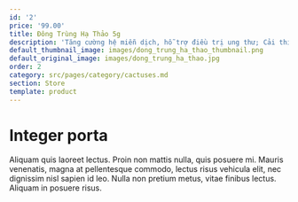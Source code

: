 ```yaml
---
id: '2'
price: '99.00'
title: Đông Trùng Hạ Thảo 5g
description: 'Tăng cường hệ miễn dịch, hỗ trợ điều trị ung thư; Cải thiện việc tuần hoàn'
default_thumbnail_image: images/dong_trung_ha_thao_thumbnail.png
default_original_image: images/dong_trung_ha_thao.jpg
order: 2
category: src/pages/category/cactuses.md
section: Store
template: product
---
```


# Integer porta

Aliquam quis laoreet lectus. Proin non mattis nulla, quis posuere mi. Mauris venenatis, magna at pellentesque commodo, lectus risus vehicula elit, nec dignissim nisl sapien id leo. Nulla non pretium metus, vitae finibus lectus. Aliquam in posuere risus.
